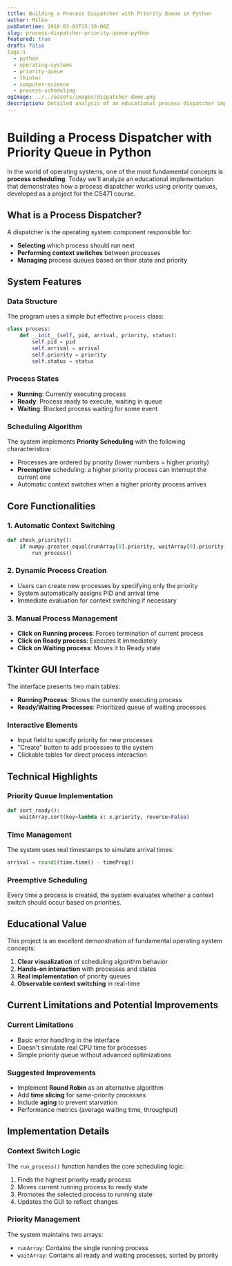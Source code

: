 ```yaml
---
title: Building a Process Dispatcher with Priority Queue in Python
author: Milko
pubDatetime: 2018-03-02T15:30:00Z
slug: process-dispatcher-priority-queue-python
featured: true
draft: false
tags:i
  - python
  - operating-systems
  - priority-queue
  - tkinter
  - computer-science
  - process-scheduling
ogImage: ../../assets/images/dispatcher-demo.png
description: Detailed analysis of an educational process dispatcher implementation demonstrating priority queue usage for scheduling with a Tkinter GUI interface.
---
```


# Building a Process Dispatcher with Priority Queue in Python

In the world of operating systems, one of the most fundamental concepts is **process scheduling**. Today we'll analyze an educational implementation that demonstrates how a process dispatcher works using priority queues, developed as a project for the CS471 course.

## What is a Process Dispatcher?

A dispatcher is the operating system component responsible for:
- **Selecting** which process should run next
- **Performing context switches** between processes
- **Managing** process queues based on their state and priority

## System Features

### Data Structure
The program uses a simple but effective `process` class:
```python
class process:
    def __init__(self, pid, arrival, priority, status):
        self.pid = pid
        self.arrival = arrival
        self.priority = priority
        self.status = status
```

### Process States
- **Running**: Currently executing process
- **Ready**: Process ready to execute, waiting in queue
- **Waiting**: Blocked process waiting for some event

### Scheduling Algorithm
The system implements **Priority Scheduling** with the following characteristics:
- Processes are ordered by priority (lower numbers = higher priority)
- **Preemptive** scheduling: a higher priority process can interrupt the current one
- Automatic context switches when a higher priority process arrives

## Core Functionalities

### 1. Automatic Context Switching
```python
def check_priority():
    if numpy.greater_equal(runArray[0].priority, waitArray[0].priority) == True:
        run_process()
```

### 2. Dynamic Process Creation
- Users can create new processes by specifying only the priority
- System automatically assigns PID and arrival time
- Immediate evaluation for context switching if necessary

### 3. Manual Process Management
- **Click on Running process**: Forces termination of current process
- **Click on Ready process**: Executes it immediately
- **Click on Waiting process**: Moves it to Ready state

## Tkinter GUI Interface

The interface presents two main tables:
- **Running Process**: Shows the currently executing process
- **Ready/Waiting Processes**: Prioritized queue of waiting processes

### Interactive Elements
- Input field to specify priority for new processes
- "Create" button to add processes to the system
- Clickable tables for direct process interaction

## Technical Highlights

### Priority Queue Implementation
```python
def sort_ready():
    waitArray.sort(key=lambda x: x.priority, reverse=False)
```

### Time Management
The system uses real timestamps to simulate arrival times:
```python
arrival = round((time.time() - timeProg))
```

### Preemptive Scheduling
Every time a process is created, the system evaluates whether a context switch should occur based on priorities.

## Educational Value

This project is an excellent demonstration of fundamental operating system concepts:

1. **Clear visualization** of scheduling algorithm behavior
2. **Hands-on interaction** with processes and states
3. **Real implementation** of priority queues
4. **Observable context switching** in real-time

## Current Limitations and Potential Improvements

### Current Limitations
- Basic error handling in the interface
- Doesn't simulate real CPU time for processes
- Simple priority queue without advanced optimizations

### Suggested Improvements
- Implement **Round Robin** as an alternative algorithm
- Add **time slicing** for same-priority processes
- Include **aging** to prevent starvation
- Performance metrics (average waiting time, throughput)

## Implementation Details

### Context Switch Logic
The `run_process()` function handles the core scheduling logic:
1. Finds the highest priority ready process
2. Moves current running process to ready state
3. Promotes the selected process to running state
4. Updates the GUI to reflect changes

### Priority Management
The system maintains two arrays:
- `runArray`: Contains the single running process
- `waitArray`: Contains all ready and waiting processes, sorted by priority




